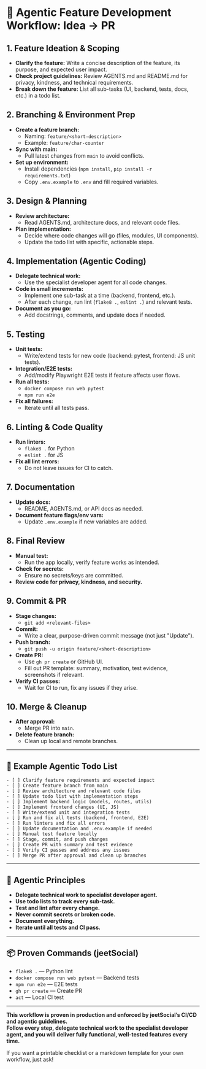 # 🚦 Agentic Feature Development Workflow: Idea → PR

## 1. **Feature Ideation & Scoping**
- **Clarify the feature:** Write a concise description of the feature, its purpose, and expected user impact.
- **Check project guidelines:** Review AGENTS.md and README.md for privacy, kindness, and technical requirements.
- **Break down the feature:** List all sub-tasks (UI, backend, tests, docs, etc.) in a todo list.

## 2. **Branching & Environment Prep**
- **Create a feature branch:**  
  - Naming: `feature/<short-description>`
  - Example: `feature/char-counter`
- **Sync with main:**  
  - Pull latest changes from `main` to avoid conflicts.
- **Set up environment:**  
  - Install dependencies (`npm install`, `pip install -r requirements.txt`)
  - Copy `.env.example` to `.env` and fill required variables.

## 3. **Design & Planning**
- **Review architecture:**  
  - Read AGENTS.md, architecture docs, and relevant code files.
- **Plan implementation:**  
  - Decide where code changes will go (files, modules, UI components).
  - Update the todo list with specific, actionable steps.

## 4. **Implementation (Agentic Coding)**
- **Delegate technical work:**  
  - Use the specialist developer agent for all code changes.
- **Code in small increments:**  
  - Implement one sub-task at a time (backend, frontend, etc.).
  - After each change, run lint (`flake8 .`, `eslint .`) and relevant tests.
- **Document as you go:**  
  - Add docstrings, comments, and update docs if needed.

## 5. **Testing**
- **Unit tests:**  
  - Write/extend tests for new code (backend: pytest, frontend: JS unit tests).
- **Integration/E2E tests:**  
  - Add/modify Playwright E2E tests if feature affects user flows.
- **Run all tests:**  
  - `docker compose run web pytest`
  - `npm run e2e`
- **Fix all failures:**  
  - Iterate until all tests pass.

## 6. **Linting & Code Quality**
- **Run linters:**  
  - `flake8 .` for Python
  - `eslint .` for JS
- **Fix all lint errors:**  
  - Do not leave issues for CI to catch.

## 7. **Documentation**
- **Update docs:**  
  - README, AGENTS.md, or API docs as needed.
- **Document feature flags/env vars:**  
  - Update `.env.example` if new variables are added.

## 8. **Final Review**
- **Manual test:**  
  - Run the app locally, verify feature works as intended.
- **Check for secrets:**  
  - Ensure no secrets/keys are committed.
- **Review code for privacy, kindness, and security.**

## 9. **Commit & PR**
- **Stage changes:**  
  - `git add <relevant-files>`
- **Commit:**  
  - Write a clear, purpose-driven commit message (not just "Update").
- **Push branch:**  
  - `git push -u origin feature/<short-description>`
- **Create PR:**  
  - Use `gh pr create` or GitHub UI.
  - Fill out PR template: summary, motivation, test evidence, screenshots if relevant.
- **Verify CI passes:**  
  - Wait for CI to run, fix any issues if they arise.

## 10. **Merge & Cleanup**
- **After approval:**  
  - Merge PR into `main`.
- **Delete feature branch:**  
  - Clean up local and remote branches.

---

## 📝 Example Agentic Todo List

```
- [ ] Clarify feature requirements and expected impact
- [ ] Create feature branch from main
- [ ] Review architecture and relevant code files
- [ ] Update todo list with implementation steps
- [ ] Implement backend logic (models, routes, utils)
- [ ] Implement frontend changes (UI, JS)
- [ ] Write/extend unit and integration tests
- [ ] Run and fix all tests (backend, frontend, E2E)
- [ ] Run linters and fix all errors
- [ ] Update documentation and .env.example if needed
- [ ] Manual test feature locally
- [ ] Stage, commit, and push changes
- [ ] Create PR with summary and test evidence
- [ ] Verify CI passes and address any issues
- [ ] Merge PR after approval and clean up branches
```

---

## 🦾 Agentic Principles

- **Delegate technical work to specialist developer agent.**
- **Use todo lists to track every sub-task.**
- **Test and lint after every change.**
- **Never commit secrets or broken code.**
- **Document everything.**
- **Iterate until all tests and CI pass.**

---

## 📦 Proven Commands (jeetSocial)

- `flake8 .` — Python lint
- `docker compose run web pytest` — Backend tests
- `npm run e2e` — E2E tests
- `gh pr create` — Create PR
- `act` — Local CI test

---

**This workflow is proven in production and enforced by jeetSocial’s CI/CD and agentic guidelines.  
Follow every step, delegate technical work to the specialist developer agent, and you will deliver fully functional, well-tested features every time.**

If you want a printable checklist or a markdown template for your own workflow, just ask!
